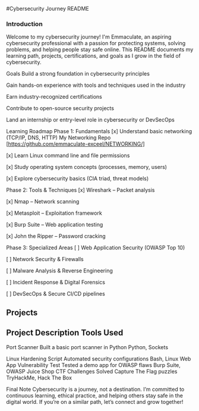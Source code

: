 #Cybersecurity Journey README
### Introduction
Welcome to my cybersecurity journey! I'm Emmaculate, an aspiring cybersecurity professional with a passion for protecting systems, solving problems, and helping people stay safe online. This README documents my learning path, projects, certifications, and goals as I grow in the field of cybersecurity.

Goals
Build a strong foundation in cybersecurity principles

Gain hands-on experience with tools and techniques used in the industry

Earn industry-recognized certifications

Contribute to open-source security projects

Land an internship or entry-level role in cybersecurity or DevSecOps

Learning Roadmap
Phase 1: Fundamentals
[x] Understand basic networking (TCP/IP, DNS, HTTP) My Networking Repo [https://github.com/emmaculate-exceel/NETWORKING/]

[x] Learn Linux command line and file permissions

[x] Study operating system concepts (processes, memory, users)

[x] Explore cybersecurity basics (CIA triad, threat models)

Phase 2: Tools & Techniques
[x] Wireshark – Packet analysis

[x] Nmap – Network scanning

[x] Metasploit – Exploitation framework

[x] Burp Suite – Web application testing

[x] John the Ripper – Password cracking

Phase 3: Specialized Areas
[ ] Web Application Security (OWASP Top 10)

[ ] Network Security & Firewalls

[ ] Malware Analysis & Reverse Engineering

[ ] Incident Response & Digital Forensics

[ ] DevSecOps & Secure CI/CD pipelines

Projects
------------------------------------------------------------------------------------------
Project						Description								Tools	Used
------------------------------------------------------------------------------------------
Port Scanner				Built a basic port scanner in Python	Python, Sockets

Linux Hardening Script		Automated security configurations		Bash, Linux
Web App Vulnerability Test	Tested a demo app for OWASP flaws		Burp Suite, OWASP Juice Shop
CTF Challenges	Solved Capture The Flag puzzles	  					TryHackMe, Hack The Box

Final Note
Cybersecurity is a journey, not a destination. I’m committed to continuous learning, ethical practice, and helping others stay safe in the digital world. If you’re on a similar path, let’s connect and grow together!